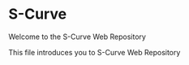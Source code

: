 # S-Curve

Welcome to the S-Curve Web Repository

This file introduces you to S-Curve Web Repository
